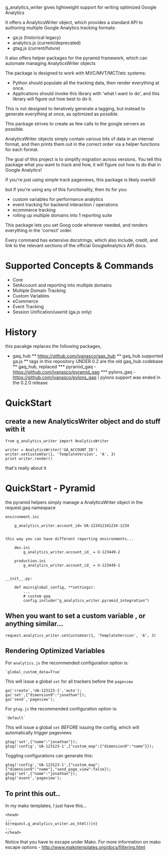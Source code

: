 g_analytics_writer gives lightweight support for writing optimized Google Analytics

It offers a AnalyticsWriter object, which provides a standard API to authoring multiple Google Analytics tracking formats:

* ga.js (historical legacy)
* analytics.js (current/deprecated)
* gtag.js (current/future)

It also offers helper packages for the pyramid framework, which can automate managing AnalyticsWriter objects

The package is designed to work with MVC/MVT/MCT/etc systems:

* Python should populate all the tracking data, then render everything at once.
* Applications should invoke this library with 'what I want to do', and this library will figure out how best to do it.

This is not designed to iteratively generate a tagging, but instead to generate everything at once, as optimized as possible. 

This package strives to create as few calls to the google servers as possible.

AnalyticsWriter objects simply contain various bits of data in an internal format, and then prints them out in the correct order via a helper functions for each format.

The goal of this project is to simplify migration across versions. You tell this package what you want to track and how, it will figure out how to do that in Google Analytics!

If you're just using simple track pageviews, this package is likely overkill

but if you're using any of this functionality, then its for you:

- custom variables for performance analytics
- event tracking for backend interaction / operations
- ecommerce tracking
- rolling up multiple domains into 1 reporting suite

This package lets you set Goog code wherever needed, and renders everything in the 'correct' order.

Every command has extensive docstrings, which also include, credit, and link to the relevant sections of the official GoogleAnalytics API docs.

# Supported Concepts & Commands

* Core
* SetAccount and reporting into multiple domains
* Multiple Domain Tracking
* Custom Variables
* eCommerce
* Event Tracking
* Session Unification/userId (ga.js only)

# History

this pacakge replaces the following packages,

* gaq_hub
** https://github.com/jvanasco/gaq_hub
** gaq_hub supported ga.js
** tags in this repository UNDER 0.2 are the old gaq_hub codebase
** gaq_hub, replaced
*** pyramid_gaq - https://github.com/jvanasco/pyramid_gaq
*** pylons_gaq  - https://github.com/jvanasco/pylons_gaq | pylons support was ended in the 0.2.0 release


# QuickStart

## create a new AnalyticsWriter object and do stuff with it

    from g_analytics_writer import AnalyticsWriter

    writer = AnalyticsWriter('GA_ACCOUNT_ID')
    writer.setCustomVar(1, 'TemplateVersion', 'A', 3)
    print writer.render()

that's really about it


# QuickStart - Pyramid

the pyramid helpers simply manage a AnalyticsWriter object in the request.gaq namespace

	environment.ini

		g_analytics_writer.account_id= UA-123412341234-1234


	this way you can have different reporting environments...

		dev.ini
			g_analytics_writer.account_id_ = U-123449-2

		production.ini
			g_analytics_writer.account_id_ = U-123449-1


	__init__.py:

		def main(global_config, **settings):
			...
			# custom gaq
			config.include("g_analytics_writer.pyramid_integration")


## When you want to set a custom variable , or anything similar...

    request.analytics_writer.setCustomVar(1, 'TemplateVersion', 'A', 3)


## Rendering Optimized Variables

For `analytics.js` the recommended configuration option is:

	`global_custom_data=True`

This will issue a global `set` for all trackers before the `pageview`

	ga('create','UA-123123-1','auto');
	ga('set',{"dimension9":"jonathan"});
	ga('send','pageview');

For `gtag.js` the recommended configuration option is:

	`default`

This will issue a global `set` *BEFORE* issuing the config, which will automatically trigger pageviews

	gtag('set',{"name":"jonathan"});
	gtag('config','UA-123123-1',{"custom_map":{"dimension9":"name"}});

Toggling configurations can generate this:

	gtag('config','UA-123123-1',{"custom_map":{"dimension9":"name"},"send_page_view":false});
	gtag('set',{"name":"jonathan"});
	gtag('event','pageview');

## To print this out..

In my mako templates, I just have this...

    <head>
    ...
    ${request.g_analytics_writer.as_html()|n}
    ...
    </head>

Notice that you have to escape under Mako.   For more information on mako escape options - http://www.makotemplates.org/docs/filtering.html
